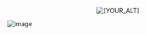 <p align="center">
   <img src="[https://github.com/arslanbekzhaparov/arslanbekzhaparov/blob/main/backgroundforreadme.gif?raw=true]" alt="[YOUR_ALT]"/>
</p>

![image](https://github.com/arslanbekzhaparov/arslanbekzhaparov/blob/main/backgroundforreadme.gif?raw=true)

